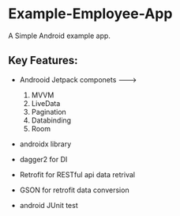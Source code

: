 # Example-Employee-App
A Simple Android example app.

## Key Features:

* Androoid Jetpack componets ---> 

     1. MVVM
     2. LiveData
     3. Pagination
     4. Databinding
     5. Room
     
* androidx library
     
* dagger2 for DI

* Retrofit for RESTful api data retrival

* GSON for retrofit data conversion

* android JUnit test
